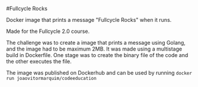 #Fullcycle Rocks

Docker image that prints a message "Fullcycle Rocks" when it runs.

Made for the Fullcycle 2.0 course.

The challenge was to create a image that prints a message using Golang, and the image had to be maximum 2MB.
It was made using a multistage build in Dockerfile. One stage was to create the binary file of the code and the other executes the file.

The image was published on Dockerhub and can be used by running 
``
docker run joaovitormarquim/codeeducation
``